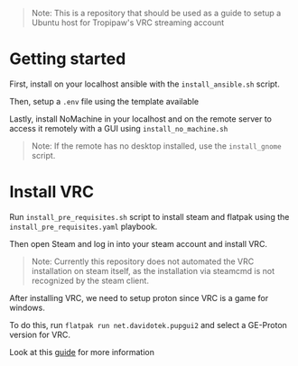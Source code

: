 >Note: This is a repository that should be used as a guide to setup a Ubuntu host for Tropipaw's VRC streaming account

# Getting started
First, install on your localhost ansible with the ```install_ansible.sh``` script.

Then, setup a ```.env``` file using the template available

Lastly, install NoMachine in your localhost and on the remote server to access it remotely with a GUI using ```install_no_machine.sh```

>Note: If the remote has no desktop installed, use the ```install_gnome``` script.

# Install VRC
Run ```install_pre_requisites.sh``` script to install steam and flatpak using the ```install_pre_requisites.yaml``` playbook.

Then open Steam and log in into your steam account and install VRC.

> Note: Currently this repository does not automated the VRC installation on steam itself, 
as the installation via steamcmd is not recognized by the steam client.

After installing VRC, we need to setup proton since VRC is a game for windows. 

To do this, run ```flatpak run net.davidotek.pupgui2``` and select a GE-Proton version for VRC. 

Look at this [guide](https://lvra.gitlab.io/docs/vrchat/) for more information
